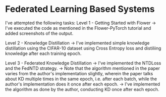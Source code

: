Federated Learning Based Systems
===============================

I've attempted the following tasks:
Level 1 - Getting Started with Flower
-> I've executed the code as mentioned in the Flower-PyTorch tutorial and added screenshots of the output.

Level 2 - Knowledge Distillation
-> I've implemented simple knowledge distillation using the CIFAR-10 dataset using Cross Entropy loss and distiliing knowledge after each training epoch.

Level 3 - Federated Knowledge Distillation
-> I've implemented the NTDLoss and the FedNTD strategy. 
-> Note that the algorithm mentioned in the paper varies from the author's implementation slightly, wherein the paper talks about KD multiple times in the same epoch, i.e. after each batch, while the author's implementation does it once after each epoch. 
-> I've implemented the algorithm as done by the author, conducting KD once after each epoch.